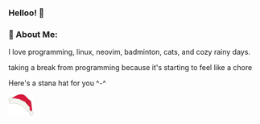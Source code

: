 ### Helloo! 👋

### 💫 About Me:

I love programming, linux, neovim, badminton, cats, and cozy rainy days.

taking a break from programming because it's starting to feel like a chore

Here's a stana hat for you ^-^

![santa hat](./santa_hat.png)
